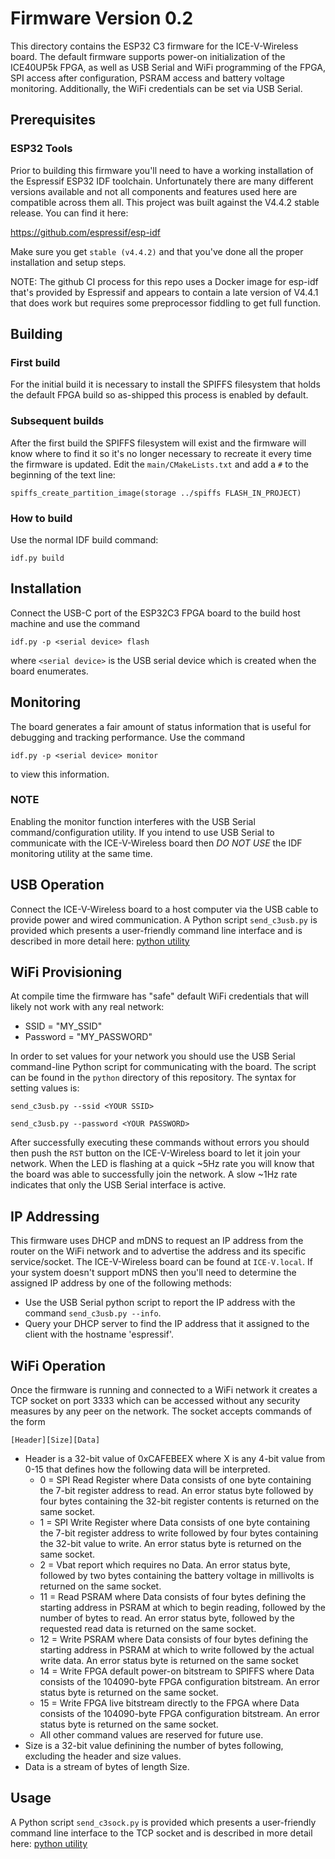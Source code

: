 # Firmware Version 0.2
This directory contains the ESP32 C3 firmware for the ICE-V-Wireless board. The
default firmware supports power-on initialization of the ICE40UP5k FPGA, as well
as USB Serial and WiFi programming of the FPGA, SPI access after configuration,
PSRAM access and battery voltage monitoring. Additionally, the WiFi credentials
can be set via USB Serial.

## Prerequisites

### ESP32 Tools
Prior to building this firmware you'll need to have a working installation of the
Espressif ESP32 IDF toolchain. Unfortunately there are many different versions
available and not all components and features used here are compatible across
them all. This project was built against the V4.4.2 stable release.
You can find it here:

https://github.com/espressif/esp-idf

Make sure you get `stable (v4.4.2)` and that you've done all the proper
installation and setup steps.

NOTE: The github CI process for this repo uses a Docker image for esp-idf that's
provided by Espressif and appears to contain a late version of V4.4.1 that
does work but requires some preprocessor fiddling to get full function.

## Building
### First build
For the initial build it is necessary to install the SPIFFS filesystem that holds
the default FPGA build so as-shipped this process is enabled by default.

### Subsequent builds
After the first build the SPIFFS filesystem will exist and the firmware will know
where to find it so it's no longer necessary to recreate it every time the
firmware is updated. Edit the `main/CMakeLists.txt` and add a `#` to the
beginning of the text line:

```
spiffs_create_partition_image(storage ../spiffs FLASH_IN_PROJECT)
```

### How to build
Use the normal IDF build command:
```
idf.py build
```

## Installation
Connect the USB-C port of the ESP32C3 FPGA board to the build host machine and
use the command
```
idf.py -p <serial device> flash
````

where `<serial device>` is the USB serial device which is created when the board
enumerates.

## Monitoring
The board generates a fair amount of status information that is useful for
debugging and tracking performance. Use the command
```
idf.py -p <serial device> monitor
```
to view this information.

### NOTE
Enabling the monitor function interferes with the USB Serial command/configuration
utility. If you intend to use USB Serial to communicate with the ICE-V-Wireless
board then *DO NOT USE* the IDF monitoring utility at the same time.

## USB Operation
Connect the ICE-V-Wireless board to a host computer via the USB cable to provide
power and wired communication. A Python script `send_c3usb.py` is provided which
presents a user-friendly command line interface and is described in more detail
here:
[python utility](../python/README.md)

## WiFi Provisioning
At compile time the firmware has "safe" default WiFi credentials that will
likely not work with any real network:
* SSID = "MY_SSID"
* Password = "MY_PASSWORD"

In order to set values for your network you should use the USB Serial
command-line Python script for communicating with the board. The script
can be found in the `python` directory of this repository. The syntax for
setting values is:

`send_c3usb.py --ssid <YOUR SSID>`

`send_c3usb.py --password <YOUR PASSWORD>`

After successfully executing these commands without errors you should then push
the `RST` button on the ICE-V-Wireless board to let it join your network. When
the LED is flashing at a quick ~5Hz rate you will know that the board was able
to successfully join the network. A slow ~1Hz rate indicates that only the
USB Serial interface is active.

## IP Addressing
This firmware uses DHCP and mDNS to request an IP address from the router on the
WiFi network and to advertise the address and its specific service/socket. The
ICE-V-Wireless board can be found at `ICE-V.local`. If your system doesn't
support mDNS then you'll need to determine the assigned IP address by one of
the following methods:
* Use the USB Serial python script to report the IP address with the command
`send_c3usb.py --info`.
* Query your DHCP server to find the IP address that it assigned to the client
with the hostname 'espressif'.

## WiFi Operation
Once the firmware is running and connected to a WiFi network it creates a TCP
socket on port 3333 which can be accessed without any security measures by any
peer on the network. The socket accepts commands of the form

```
[Header][Size][Data]
```
* Header is a 32-bit value of 0xCAFEBEEX where X is any 4-bit value from 0-15
that defines how the following data will be interpreted.
  * 0 = SPI Read Register where Data consists of one byte containing the 7-bit
register address to read. An error status byte followed by four bytes containing
the 32-bit register contents is returned on the same socket.
  * 1 = SPI Write Register where Data consists of one byte containing the 7-bit
register address to write followed by four bytes containing the 32-bit value to
write. An error status byte is returned on the same socket.
  * 2 = Vbat report which requires no Data. An error status byte, followed by two
bytes containing the battery voltage in millivolts is returned on the same socket.
  * 11 = Read PSRAM where Data consists of four bytes defining the starting
address in PSRAM at which to begin reading, followed by the number of bytes to
read. An error status byte, followed by the requested read data is returned on
the same socket.
  * 12 =  Write PSRAM where Data consists of four bytes defining the starting
address in PSRAM at which to write followed by the actual write data. An error
status byte is returned on the same socket
  * 14 = Write FPGA default power-on bitstream to SPIFFS where Data consists of
the 104090-byte FPGA configuration bitstream. An error status byte is returned
on the same socket.
  * 15 = Write FPGA live bitstream directly to the FPGA where Data consists of
the 104090-byte FPGA configuration bitstream. An error status byte is returned
on the same socket.
  * All other command values are reserved for future use.
* Size is a 32-bit value definining the number of bytes following, excluding the
header and size values.
* Data is a stream of bytes of length Size.

## Usage
A Python script `send_c3sock.py` is provided which presents a user-friendly
command line interface to the TCP socket and is described in more detail here:
[python utility](../python/README.md)
